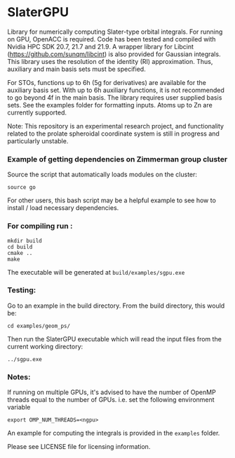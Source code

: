 # SlaterGPU

Library for numerically computing Slater-type orbital integrals.
For running on GPU, OpenACC is required. Code has been tested
and compiled with Nvidia HPC SDK 20.7, 21.7 and 21.9. A wrapper
library for Libcint (https://github.com/sunqm/libcint) is also
provided for Gaussian integrals. This library uses the resolution
of the identity (RI) approximation. Thus, auxiliary and main
basis sets must be specified.

For STOs, functions up to 6h (5g for derivatives) are available 
for the auxiliary basis set. With up to 6h auxiliary functions,
it is not recommended to go beyond 4f in the main basis. The 
library requires user supplied basis sets. See the examples folder 
for formatting inputs. Atoms up to Zn are currently supported.

Note: This repository is an experimental research project, and functionality related to the prolate spheroidal coordinate system is still in progress and particularly unstable.

### Example of getting dependencies on Zimmerman group cluster

Source the script that automatically loads modules on the cluster:

```
source go
```

For other users, this bash script may be a helpful example to see how to install / load necessary dependencies.

### For compiling run :
```
mkdir build
cd build
cmake ..
make
```

The executable will be generated at `build/examples/sgpu.exe`

### Testing:
Go to an example in the build directory. From the build directory, this would be:
```
cd examples/geom_ps/
```

Then run the SlaterGPU executable which will read the input files from the current working directory:
```
../sgpu.exe
```

### Notes:
If running on multiple GPUs, it's advised to have the number of
OpenMP threads equal to the number of GPUs. i.e. set the following
environment variable
```
export OMP_NUM_THREADS=<ngpu>
```

An example for computing the integrals is provided in the 
`examples` folder.

Please see LICENSE file for licensing information.
